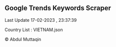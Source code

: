 

## Google Trends Keywords Scraper 
 
Last Update 17-02-2023 , 23:37:39

Country List :
VIETNAM.json



© Abdul Muttaqin 

